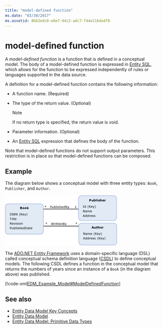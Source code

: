 ```yaml
---
title: "model-defined function"
ms.date: "03/30/2017"
ms.assetid: 8bb2edc8-e8e7-44c2-adc7-f44e11bda4f0
---
```

# model-defined function

A *model-defined function* is a function that is defined in a conceptual model. The body of a model-defined function is expressed in [Entity SQL](./ef/language-reference/entity-sql-language.md), which allows for the function to be expressed independently of rules or languages supported in the data source.  
  
 A definition for a model-defined function contains the following information:  
  
- A function name. (Required)  
  
- The type of the return value. (Optional)  
  
    > [!NOTE]
    > If no return type is specified, the return value is void.  
  
- Parameter information. (Optional)  
  
- An [Entity SQL](./ef/language-reference/entity-sql-language.md) expression that defines the body of the function.  
  
 Note that model-defined functions do not support output parameters. This restriction is in place so that model-defined functions can be composed.  
  
## Example  

 The diagram below shows a conceptual model with three entity types: `Book`, `Publisher`, and `Author`.  
  
 ![Screenshot that shows a model with published date.](./media/model-defined-function/model-published-date-three-entity-types.gif)  
  
 The [ADO.NET Entity Framework](./ef/index.md) uses a domain-specific language (DSL) called conceptual schema definition language ([CSDL](/ef/ef6/modeling/designer/advanced/edmx/csdl-spec)) to define conceptual models. The following CSDL defines a function in the conceptual model that returns the numbers of years since an instance of a `Book` (in the diagram above) was published.  
  
 [!code-xml[EDM_Example_Model#ModelDefinedFunction](../../../../samples/snippets/xml/VS_Snippets_Data/edm_example_model/xml/books4.edmx#modeldefinedfunction)]  
  
## See also

- [Entity Data Model Key Concepts](entity-data-model-key-concepts.md)
- [Entity Data Model](entity-data-model.md)
- [Entity Data Model: Primitive Data Types](entity-data-model-primitive-data-types.md)
